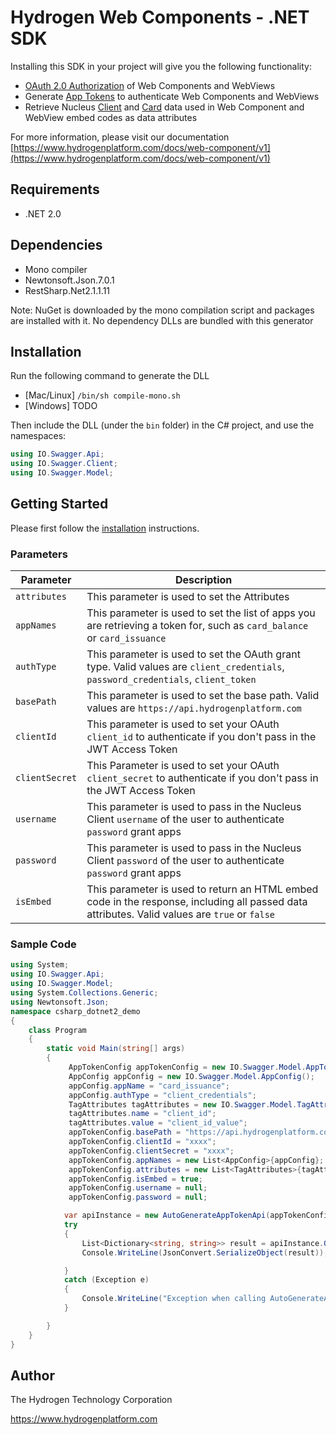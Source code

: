 # Hydrogen Web Components - .NET SDK

Installing this SDK in your project will give you the following functionality:

- [OAuth 2.0 Authorization](https://www.hydrogenplatform.com/docs/nucleus/v1/#OAuth-2-0-Authorization) of Web Components and WebViews
- Generate [App Tokens](https://www.hydrogenplatform.com/docs/web-component/v1/#App-Tokens) to authenticate Web Components and WebViews
- Retrieve Nucleus [Client](https://www.hydrogenplatform.com/docs/nucleus/v1/#Client) and [Card](https://www.hydrogenplatform.com/docs/nucleus/v1/#Card) data used in Web Component and WebView embed codes as data attributes

For more information, please visit our documentation [https://www.hydrogenplatform.com/docs/web-component/v1](https://www.hydrogenplatform.com/docs/web-component/v1)

## Requirements
- .NET 2.0

## Dependencies
- Mono compiler
- Newtonsoft.Json.7.0.1
- RestSharp.Net2.1.1.11

Note: NuGet is downloaded by the mono compilation script and packages are installed with it. No dependency DLLs are bundled with this generator

## Installation

Run the following command to generate the DLL
- [Mac/Linux] `/bin/sh compile-mono.sh`
- [Windows] TODO

Then include the DLL (under the `bin` folder) in the C# project, and use the namespaces:
```csharp
using IO.Swagger.Api;
using IO.Swagger.Client;
using IO.Swagger.Model;
```

## Getting Started

Please first follow the [installation](#installation) instructions.

### Parameters

| Parameter |  Description |
| ----------------------- | ----------------------------------------------- |
| `attributes`| This parameter is used to set the Attributes |
| `appNames` | This parameter is used to set the list of apps you are retrieving a token for, such as `card_balance` or `card_issuance` |
| `authType` | This parameter is used to set the OAuth grant type. Valid values are `client_credentials`, `password_credentials`, `client_token`  |
| `basePath` | This parameter is used to set the base path. Valid values are `https://api.hydrogenplatform.com` |
| `clientId` | This parameter is used to set your OAuth `client_id` to authenticate if you don't pass in the JWT Access Token |
| `clientSecret` | This Parameter is used to set your OAuth `client_secret` to authenticate if you don't pass in the JWT Access Token |
| `username` | This parameter is used to pass in the Nucleus Client `username` of the user to authenticate `password` grant apps |
| `password` |  This parameter is used to pass in the Nucleus Client `password` of the user to authenticate `password` grant apps |
| `isEmbed` | This parameter is used to return an HTML embed code in the response, including all passed data attributes. Valid values are `true` or `false` |

### Sample Code

```csharp
using System;
using IO.Swagger.Api;
using IO.Swagger.Model;
using System.Collections.Generic;
using Newtonsoft.Json;
namespace csharp_dotnet2_demo
{
    class Program
    {
        static void Main(string[] args)
        {
             AppTokenConfig appTokenConfig = new IO.Swagger.Model.AppTokenConfig();
             AppConfig appConfig = new IO.Swagger.Model.AppConfig();
             appConfig.appName = "card_issuance";
             appConfig.authType = "client_credentials";
             TagAttributes tagAttributes = new IO.Swagger.Model.TagAttributes();
             tagAttributes.name = "client_id";
             tagAttributes.value = "client_id_value";
             appTokenConfig.basePath = "https://api.hydrogenplatform.com/admin/v1";
             appTokenConfig.clientId = "xxxx";
             appTokenConfig.clientSecret = "xxxx";
             appTokenConfig.appNames = new List<AppConfig>{appConfig};
             appTokenConfig.attributes = new List<TagAttributes>{tagAttributes};
             appTokenConfig.isEmbed = true;
             appTokenConfig.username = null;
             appTokenConfig.password = null;

            var apiInstance = new AutoGenerateAppTokenApi(appTokenConfig);
            try
            {
                List<Dictionary<string, string>> result = apiInstance.GetAppTokenUsingGET();
                Console.WriteLine(JsonConvert.SerializeObject(result));

            }
            catch (Exception e)
            {
                Console.WriteLine("Exception when calling AutoGenerateAppTokenApi.GetAppTokenUsingGET: " + e);
            }

        }
    }
}

```

## Author
The Hydrogen Technology Corporation

https://www.hydrogenplatform.com
